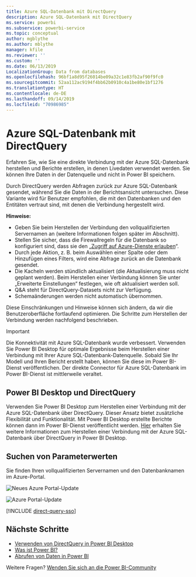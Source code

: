 ```yaml
---
title: Azure SQL-Datenbank mit DirectQuery
description: Azure SQL-Datenbank mit DirectQuery
ms.service: powerbi
ms.subservice: powerbi-service
ms.topic: conceptual
author: mgblythe
ms.author: mblythe
manager: kfile
ms.reviewer: ''
ms.custom: ''
ms.date: 06/13/2019
LocalizationGroup: Data from databases
ms.openlocfilehash: 96bf1a8d95f26014be09a32c1e83fb2af90f9fc0
ms.sourcegitcommit: 52aa112ac9194f4bb62b0910c4a1be80e1bf1276
ms.translationtype: HT
ms.contentlocale: de-DE
ms.lasthandoff: 09/14/2019
ms.locfileid: "70986985"
---
```

# <a name="azure-sql-database-with-directquery"></a>Azure SQL-Datenbank mit DirectQuery

Erfahren Sie, wie Sie eine direkte Verbindung mit der Azure SQL-Datenbank herstellen und Berichte erstellen, in denen Livedaten verwendet werden. Sie können Ihre Daten in der Datenquelle und nicht in Power BI speichern.

Durch DirectQuery werden Abfragen zurück zur Azure SQL-Datenbank gesendet, während Sie die Daten in der Berichtsansicht untersuchen. Diese Variante wird für Benutzer empfohlen, die mit den Datenbanken und den Entitäten vertraut sind, mit denen die Verbindung hergestellt wird.

**Hinweise:**

* Geben Sie beim Herstellen der Verbindung den vollqualifizierten Servernamen an (weitere Informationen folgen später im Abschnitt).
* Stellen Sie sicher, dass die Firewallregeln für die Datenbank so konfiguriert sind, dass sie den „[Zugriff auf Azure-Dienste erlauben](https://docs.microsoft.com/azure/sql-database/sql-database-networkaccess-overview#allow-azure-services)“.
* Durch jede Aktion, z. B. beim Auswählen einer Spalte oder dem Hinzufügen eines Filters, wird eine Abfrage zurück an die Datenbank gesendet.
* Die Kacheln werden stündlich aktualisiert (die Aktualisierung muss nicht geplant werden). Beim Herstellen einer Verbindung können Sie unter „Erweiterte Einstellungen“ festlegen, wie oft aktualisiert werden soll.
* Q&A steht für DirectQuery-Datasets nicht zur Verfügung.
* Schemaänderungen werden nicht automatisch übernommen.

Diese Einschränkungen und Hinweise können sich ändern, da wir die Benutzeroberfläche fortlaufend optimieren. Die Schritte zum Herstellen der Verbindung werden nachfolgend beschrieben.

> [!Important]
> Die Konnektivität mit Azure SQL-Datenbank wurde verbessert.  Verwenden Sie Power BI Desktop für optimale Ergebnisse beim Herstellen einer Verbindung mit Ihrer Azure SQL-Datenbank-Datenquelle.  Sobald Sie Ihr Modell und Ihren Bericht erstellt haben, können Sie diese im Power BI-Dienst veröffentlichen.  Der direkte Connector für Azure SQL-Datenbank im Power BI-Dienst ist mittlerweile veraltet.

## <a name="power-bi-desktop-and-directquery"></a>Power BI Desktop und DirectQuery

Verwenden Sie Power BI Desktop zum Herstellen einer Verbindung mit der Azure SQL-Datenbank über DirectQuery. Dieser Ansatz bietet zusätzliche Flexibilität und Funktionalität. Mit Power BI Desktop erstellte Berichte können dann im Power BI-Dienst veröffentlicht werden. [Hier](desktop-use-directquery.md) erhalten Sie weitere Informationen zum Herstellen einer Verbindung mit der Azure SQL-Datenbank über DirectQuery in Power BI Desktop.

## <a name="find-parameter-values"></a>Suchen von Parameterwerten

Sie finden Ihren vollqualifizierten Servernamen und den Datenbanknamen im Azure-Portal.

![Neues Azure Portal-Update](media/service-azure-sql-database-with-direct-connect/azureportnew_update.png)

![Azure Portal-Update](media/service-azure-sql-database-with-direct-connect/azureportal_update.png)

[!INCLUDE [direct-query-sso](includes/direct-query-sso.md)]

## <a name="next-steps"></a>Nächste Schritte

* [Verwenden von DirectQuery in Power BI Desktop](desktop-use-directquery.md)  
* [Was ist Power BI?](power-bi-overview.md)  
* [Abrufen von Daten in Power BI](service-get-data.md)  

Weitere Fragen? [Wenden Sie sich an die Power BI-Community](http://community.powerbi.com/)
